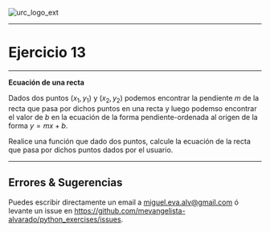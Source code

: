 ![urc_logo_ext](https://github.com/URC-MAC/.github/assets/28746720/1d2b04df-5870-457b-82ab-4eb97ec99e17)
___

# Ejercicio 13
___

__Ecuación de una recta__

Dados dos puntos $(x_1, y_1)$ y $(x_2, y_2)$ podemos encontrar la pendiente $m$ de la recta que pasa por dichos puntos en una recta y luego podemso encontrar el valor de $b$ en la ecuación de la forma pendiente-ordenada al origen de la forma $y = mx + b$.

Realice una función que dado dos puntos, calcule la ecuación de la recta que pasa por dichos puntos dados por el usuario.

___

## Errores & Sugerencias

Puedes escribir directamente un email a [miguel.eva.alv@gmail.com](mailto:miguel.eva.alv@gmail.com) ó levante un issue en https://github.com/mevangelista-alvarado/python_exercises/issues.
